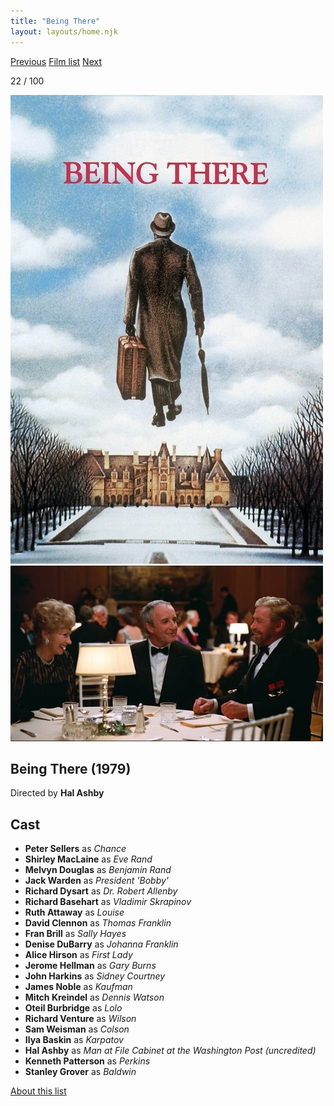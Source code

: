 ```yaml
---
title: "Being There"
layout: layouts/home.njk
---
```


<nav class="films">
  <a class="prev" href="../apocalypse-now">Previous</a>
  <a href="../">Film list</a>
  <a class="next" href="../diva">Next</a>
</nav>

<p>22 / 100</p>

<article class="film">
  <img class="poster" src="../films/posters/being-there.jpg" alt="">
  <img class="backdrop" src="../films/backdrops/being-there.jpg" alt="">

  <h1>Being There (1979)</h1>

  <p class="director">
    Directed by <strong>Hal Ashby</strong>
  </p>


  <h2>
    Cast
  </h2>
  <ul>
    <li><strong>Peter Sellers</strong> as <em>Chance</em></li>
<li><strong>Shirley MacLaine</strong> as <em>Eve Rand</em></li>
<li><strong>Melvyn Douglas</strong> as <em>Benjamin Rand</em></li>
<li><strong>Jack Warden</strong> as <em>President 'Bobby'</em></li>
<li><strong>Richard Dysart</strong> as <em>Dr. Robert Allenby</em></li>
<li><strong>Richard Basehart</strong> as <em>Vladimir Skrapinov</em></li>
<li><strong>Ruth Attaway</strong> as <em>Louise</em></li>
<li><strong>David Clennon</strong> as <em>Thomas Franklin</em></li>
<li><strong>Fran Brill</strong> as <em>Sally Hayes</em></li>
<li><strong>Denise DuBarry</strong> as <em>Johanna Franklin</em></li>
<li><strong>Alice Hirson</strong> as <em>First Lady</em></li>
<li><strong>Jerome Hellman</strong> as <em>Gary Burns</em></li>
<li><strong>John Harkins</strong> as <em>Sidney Courtney</em></li>
<li><strong>James Noble</strong> as <em>Kaufman</em></li>
<li><strong>Mitch Kreindel</strong> as <em>Dennis Watson</em></li>
<li><strong>Oteil Burbridge</strong> as <em>Lolo</em></li>
<li><strong>Richard Venture</strong> as <em>Wilson</em></li>
<li><strong>Sam Weisman</strong> as <em>Colson</em></li>
<li><strong>Ilya Baskin</strong> as <em>Karpatov</em></li>
<li><strong>Hal Ashby</strong> as <em>Man at File Cabinet at the Washington Post (uncredited)</em></li>
<li><strong>Kenneth Patterson</strong> as <em>Perkins</em></li>
<li><strong>Stanley Grover</strong> as <em>Baldwin</em></li>
  </ul>
</article>
<footer>
  <a href="../about">About this list</a>
</footer>
